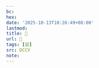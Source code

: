 ```yaml
---
bc:
hex:
date: '2025-10-13T10:26:49+08:00'
lastmod:
title: 􂢈
url: 􂢈
tags: [鼠]
src: DCCV
note:
---
```


